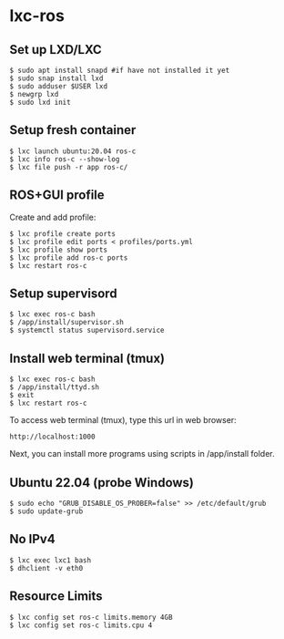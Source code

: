 # lxc-ros
## Set up LXD/LXC
```
$ sudo apt install snapd #if have not installed it yet
$ sudo snap install lxd
$ sudo adduser $USER lxd
$ newgrp lxd
$ sudo lxd init
```

## Setup fresh container
```
$ lxc launch ubuntu:20.04 ros-c
$ lxc info ros-c --show-log
$ lxc file push -r app ros-c/
```

## ROS+GUI profile
Create and add profile:
```
$ lxc profile create ports
$ lxc profile edit ports < profiles/ports.yml
$ lxc profile show ports
$ lxc profile add ros-c ports
$ lxc restart ros-c
```

## Setup supervisord
```
$ lxc exec ros-c bash
$ /app/install/supervisor.sh
$ systemctl status supervisord.service
```

## Install web terminal (tmux)
```
$ lxc exec ros-c bash
$ /app/install/ttyd.sh
$ exit
$ lxc restart ros-c
```
To access web terminal (tmux), type this url in web browser:
```
http://localhost:1000
```
Next, you can install more programs using scripts in /app/install folder.

## Ubuntu 22.04 (probe Windows)
```
$ sudo echo "GRUB_DISABLE_OS_PROBER=false" >> /etc/default/grub
$ sudo update-grub
```

## No IPv4
```
$ lxc exec lxc1 bash
$ dhclient -v eth0
```

## Resource Limits
```
$ lxc config set ros-c limits.memory 4GB
$ lxc config set ros-c limits.cpu 4
```
